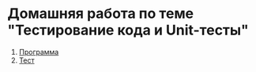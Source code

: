 # Домашняя работа по теме "Тестирование кода и Unit-тесты"

1. [Программа](https://github.com/dilav1941/first_JUnitTest/blob/master/src/main/java/App.java)
2. [Тест](https://github.com/dilav1941/first_JUnitTest/blob/master/src/test/java/AppTest.java)
